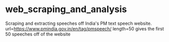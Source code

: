 # web_scraping_and_analysis
Scraping and extracting speeches off India's PM text speech website.
url=https://www.pmindia.gov.in/en/tag/pmspeech/
length=50 gives the first 50 speeches off of the website
